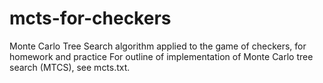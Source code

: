 # mcts-for-checkers
Monte Carlo Tree Search algorithm applied to the game of checkers, for homework and practice
For outline of implementation of Monte Carlo tree search (MTCS), see mcts.txt.
